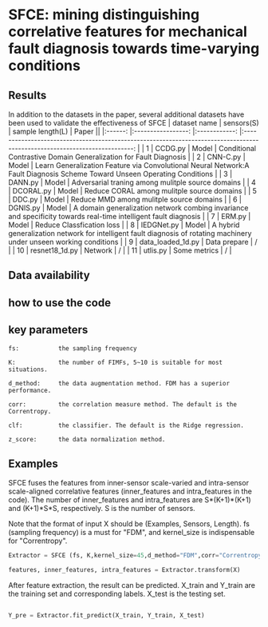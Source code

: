 
# SFCE: mining distinguishing correlative features for mechanical fault diagnosis towards time-varying conditions

## Results
In addition to the datasets in the paper, several additional datasets have been used to validate the effectiveness of SFCE
| dataset name  	|     sensors(S)     	| sample length(L) 	|                                              Paper                                                           	||
|:------:	|:-----------------:	|:------------:	|:-------------------------------------------------------------------------------------------------------------------------:	|
|    1   	|      CCDG.py      	|     Model    	|                             Conditional Contrastive Domain Generalization for Fault Diagnosis                             	|
|    2   	|      CNN-C.py     	|     Model    	| Learn Generalization Feature via Convolutional Neural Network:A Fault Diagnosis Scheme Toward Unseen Operating Conditions 	|
|    3   	|      DANN.py      	|     Model    	|                                     Adversarial traning among mulitple source domains                                     	|
|    4   	|     DCORAL.py     	|     Model    	|                                         Reduce CORAL among mulitple source domains                                        	|
|    5   	|       DDC.py      	|     Model    	|                                          Reduce MMD among mulitple source domains                                         	|
|    6   	|      DGNIS.py     	|     Model    	|     A domain generalization   network combing invariance and specificity towards real-time intelligent fault diagnosis    	|
|    7   	|       ERM.py      	|     Model    	|                                                 Reduce Classfication loss                                                 	|
|    8   	|     IEDGNet.py    	|     Model    	|   A hybrid generalization network for intelligent fault diagnosis of rotating machinery under unseen working conditions   	|
|    9   	| data_loaded_1d.py 	| Data prepare 	|                                                             /                                                             	|
|   10   	|   resnet18_1d.py  	|    Network   	|                                                             /                                                             	|
|   11   	|      utlis.py     	| Some metrics 	|                                                             /                                                             	|


## Data availability


## how to use the code
## key parameters
```
fs:           the sampling frequency

K:            the number of FIMFs, 5~10 is suitable for most situations.

d_method:     the data augmentation method. FDM has a superior performance.

corr:         the correlation measure method. The default is the Correntropy.

clf:          the classifier. The default is the Ridge regression.

z_score:      the data normalization method.
```

## Examples

SFCE fuses the features from inner-sensor scale-varied and intra-sensor scale-aligned correlative features (inner_features and intra_features in the code). The number of inner_features and intra_features are S\*(K+1)\*(K+1) and (K+1)\*S\*S, respectively. S is the number of sensors.

Note that the format of input X should be (Examples, Sensors, Length).  fs (sampling frequency) is a must for "FDM", and kernel_size is indispensable for "Correntropy". 

```python
Extractor = SFCE (fs, K,kernel_size=45,d_method="FDM",corr="Correntropy",clf="RR",z_score=True)

features, inner_features, intra_features = Extractor.transform(X)
```

After feature extraction, the result can be predicted.  X_train and Y_train are the training set and corresponding labels.  X_test is the testing set.

```python

Y_pre = Extractor.fit_predict(X_train, Y_train, X_test)
```

